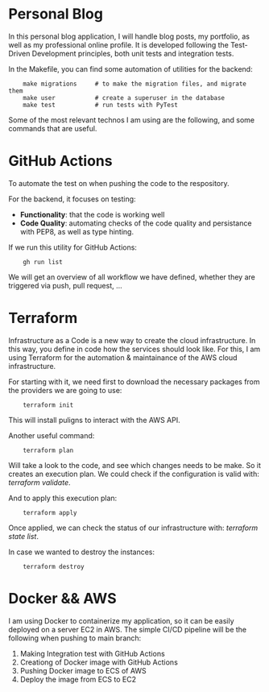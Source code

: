 # Personal Blog
In this personal blog application, I will handle blog posts, my portfolio, as well as my professional online profile.
It is developed following the Test-Driven Development principles, both unit tests and integration tests.

In the Makefile, you can find some automation of utilities for the backend:
```
    make migrations     # to make the migration files, and migrate them
    make user           # create a superuser in the database
    make test           # run tests with PyTest
```

Some of the most relevant technos I am using are the following, and some commands that are useful.

# GitHub Actions
To automate the test on when pushing the code to the respository.

For the backend, it focuses on testing:
- **Functionality**: that the code is working well
- **Code Quality**: automating checks of the code quality and persistance with PEP8, as well as type hinting.

If we run this utility for GitHub Actions:
```
    gh run list
```
We will get an overview of all workflow we have defined, whether they are triggered via  push, pull request, ...

# Terraform
Infrastructure as a Code is a new way to create the cloud infrastructure.
In this way, you define in code how the services should look like. For this, I am using Terraform for the automation &
maintainance of the AWS cloud infrastructure.

For starting with it, we need first to download the necessary packages from the providers we are going to use:
```
    terraform init
```
This will install puligns to interact with the AWS API.

Another useful command:
```
    terraform plan
```
Will take a look to the code, and see which changes needs to be make. So it creates an execution plan.
We could check if the configuration is valid with: *terraform validate*.

And to apply this execution plan:
```
    terraform apply
```
Once applied, we can check the status of our infrastructure with: *terraform state list*.

In case we wanted to destroy the instances:
```
    terraform destroy
```

# Docker && AWS
I am using Docker to containerize my application, so it can be easily deployed on a server EC2 in AWS.
The simple CI/CD pipeline will be the following when pushing to main branch:
1. Making Integration test with GitHub Actions
2. Creationg of Docker image with GitHub Actions
3. Pushing Docker image to ECS of AWS
4. Deploy the image from ECS to EC2